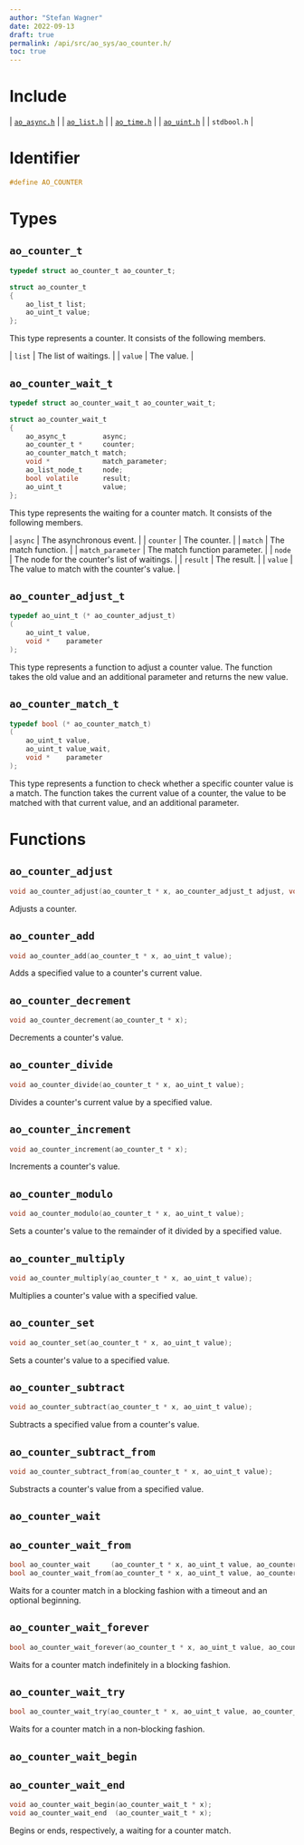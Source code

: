 ```yaml
---
author: "Stefan Wagner"
date: 2022-09-13
draft: true
permalink: /api/src/ao_sys/ao_counter.h/
toc: true
---
```


# Include

| [`ao_async.h`](ao_async.h.md) |
| [`ao_list.h`](../ao/ao_list.h.md) |
| [`ao_time.h`](ao_time.h.md) |
| [`ao_uint.h`](../ao/ao_uint.h.md) |
| `stdbool.h` |

# Identifier

```c
#define AO_COUNTER
```

# Types

## `ao_counter_t`

```c
typedef struct ao_counter_t ao_counter_t;
```

```c
struct ao_counter_t
{
    ao_list_t list;
    ao_uint_t value;
};
```

This type represents a counter. It consists of the following members.

| `list` | The list of waitings. |
| `value` | The value. |

## `ao_counter_wait_t`

```c
typedef struct ao_counter_wait_t ao_counter_wait_t;
```

```c
struct ao_counter_wait_t
{
    ao_async_t         async;
    ao_counter_t *     counter;
    ao_counter_match_t match;
    void *             match_parameter;
    ao_list_node_t     node;
    bool volatile      result;
    ao_uint_t          value;
};
```

This type represents the waiting for a counter match. It consists of the following members.

| `async` | The asynchronous event. |
| `counter` | The counter. |
| `match` | The match function. |
| `match_parameter` | The match function parameter. |
| `node` | The node for the counter's list of waitings. |
| `result` | The result. |
| `value` | The value to match with the counter's value. |

## `ao_counter_adjust_t`

```c
typedef ao_uint_t (* ao_counter_adjust_t)
(
    ao_uint_t value,
    void *    parameter
);
```

This type represents a function to adjust a counter value. The function takes the old value and an additional parameter and returns the new value.

## `ao_counter_match_t`

```c
typedef bool (* ao_counter_match_t)
(
    ao_uint_t value,
    ao_uint_t value_wait,
    void *    parameter
);
```

This type represents a function to check whether a specific counter value is a match. The function takes the current value of a counter, the value to be matched with that current value, and an additional parameter.

# Functions

## `ao_counter_adjust`

```c
void ao_counter_adjust(ao_counter_t * x, ao_counter_adjust_t adjust, void * adjust_parameter);
```

Adjusts a counter.

## `ao_counter_add`

```c
void ao_counter_add(ao_counter_t * x, ao_uint_t value);
```

Adds a specified value to a counter's current value.

## `ao_counter_decrement`

```c
void ao_counter_decrement(ao_counter_t * x);
```

Decrements a counter's value.

## `ao_counter_divide`

```c
void ao_counter_divide(ao_counter_t * x, ao_uint_t value);
```

Divides a counter's current value by a specified value.

## `ao_counter_increment`

```c
void ao_counter_increment(ao_counter_t * x);
```

Increments a counter's value.

## `ao_counter_modulo`

```c
void ao_counter_modulo(ao_counter_t * x, ao_uint_t value);
```

Sets a counter's value to the remainder of it divided by a specified value.

## `ao_counter_multiply`

```c
void ao_counter_multiply(ao_counter_t * x, ao_uint_t value);
```

Multiplies a counter's value with a specified value.

## `ao_counter_set`

```c
void ao_counter_set(ao_counter_t * x, ao_uint_t value);
```

Sets a counter's value to a specified value.

## `ao_counter_subtract`

```c
void ao_counter_subtract(ao_counter_t * x, ao_uint_t value);
```

Subtracts a specified value from a counter's value.

## `ao_counter_subtract_from`

```c
void ao_counter_subtract_from(ao_counter_t * x, ao_uint_t value);
```

Substracts a counter's value from a specified value.

## `ao_counter_wait`
## `ao_counter_wait_from`

```c
bool ao_counter_wait     (ao_counter_t * x, ao_uint_t value, ao_counter_match_t match, void * match_parameter, ao_time_t timeout);
bool ao_counter_wait_from(ao_counter_t * x, ao_uint_t value, ao_counter_match_t match, void * match_parameter, ao_time_t timeout, ao_time_t beginning);
```

Waits for a counter match in a blocking fashion with a timeout and an optional beginning.

## `ao_counter_wait_forever`

```c
bool ao_counter_wait_forever(ao_counter_t * x, ao_uint_t value, ao_counter_match_t match, void * match_parameter);
```

Waits for a counter match indefinitely in a blocking fashion.

## `ao_counter_wait_try`

```c
bool ao_counter_wait_try(ao_counter_t * x, ao_uint_t value, ao_counter_match_t match, void * match_parameter);
```

Waits for a counter match in a non-blocking fashion.

## `ao_counter_wait_begin`
## `ao_counter_wait_end`

```c
void ao_counter_wait_begin(ao_counter_wait_t * x);
void ao_counter_wait_end  (ao_counter_wait_t * x);
```

Begins or ends, respectively, a waiting for a counter match.

